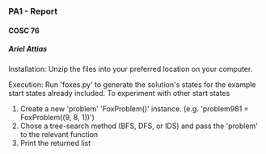 ### PA1 - Report
#### COSC 76
##### Ariel Attias



Installation: Unzip the files into your preferred location on your computer.
 
 Execution: Run 'foxes.py' to generate the solution's states for the example start states already included.
 To experiment with other start states
 1. Create a new 'problem' 'FoxProblem()' instance. (e.g. 'problem981 = FoxProblem((9, 8, 1))')
 2. Chose a tree-search method (BFS, DFS, or IDS) and pass the 'problem' to the relevant function
 3. Print the returned list

  

